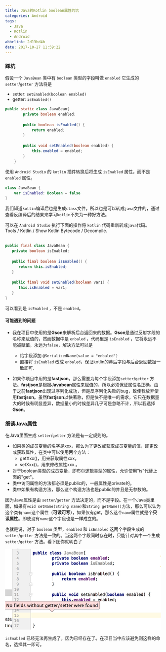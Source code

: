 ```yaml
---
title: Java转Kotlin boolean属性的坑
categories: Android
tags:
  - Java
  - Kotlin
  - Android
abbrlink: 2d13bd4b
date: 2017-10-27 11:59:22
---
```


### 踩坑

假设一个 `JavaBean` 类中有 `boolean` 类型的字段叫做 `enabled` 
它生成的`setter`/`getter` 方法将是

* setter: `setEnabled(boolean enabled)`
* getter: `isEnabled()`

```java
public static class JavaBean{
        private boolean enabled;

        public boolean isEnabled() {
            return enabled;
        }

        public void setEnabled(boolean enabled) {
            this.enabled = enabled;
        }
    }
```
使用 `Android Studio` 的 `kotlin` 插件转换后将生成 `isEnabled` 属性，而不是 `enabled` 属性。

```kotlin
class JavaBean {
    var isEnabled: Boolean = false
}
```

我们知道`kotlin`编译后也是生成`class`文件，所以也是可以转成`java`文件的，通过查看反编译后的结果来学习`kotlin`不失为一种好方法。

可以在 `Android Studio` 执行下面的操作将 `kotlin` 代码重新转成`java`代码。
Tools / Kotlin / Show Kotlin Bytecode / Decompile. 

```java

public final class JavaBean {
   private boolean isEnabled;

   public final boolean isEnabled() {
      return this.isEnabled;
   }

   public final void setEnabled(boolean var1) {
      this.isEnabled = var1;
   }
}
```

可以看到是 `isEnabled` ，不是 `enabled`。

#### 可能遇到的问题
* 我在项目中使用的是**Gson**来解析后台返回来的数据。**Gson**是通过反射字段的名称来赋值的，然而数据中是 `enbaled` ，代码里是 `isEnabled` ，它将永远不能被赋值，永远为`false`，解决方法可以是

    * 给字段添加 `@SerializedName(value = "enbaled")`
    * 直接将 `isEnabled` 改成 `enbaled`，保证kotlin的幕后字段与后台返回数据一致即可.

* 如果你项目中用的是**fastjson**，那么需要为每个字段添加`setter`/`getter` 方法。**fastjson**是根据**Javabean**属性来赋值的，所以必须保证属性名正确。由于之前**fastjson**出现过序列化成功，但是反序列化失败的bug，致使我放弃使用**fastjson**。虽然**fastjson**以快著称，但是快不是唯一的需求，它只在数据量大的时候有明显差异，数据量小的时候差异几乎可是忽略不计，所以我选择**Gson**。

### 细谈Java属性

在Java里面生成 `setter`/`getter` 方法是有一定规则的。

* 如果类的成员变量的名字是xxx，那么为了更改或获取成员变量的值，即更改或获取属性，在类中可以使用两个方法：
    * getXxx()，用来获取属性xxx。
    * setXxx()，用来修改属性xxx.。
* 对于boolean类型的成员变量，即布尔逻辑类型的属性，允许使用"is"代替上面的"get"。
* 类中访问属性的方法都必须是public的，一般属性是private的。
* 类中如果有构造方法，那么这个构造方法也是public的并且是无参数的。

因为Java属性是由 `setter`/`getter` 方法决定的，而不是字段。在一个Java类里面，如果有`void setName(String name)`和`String getName()`方法，那么可以认为这个类有`name`这个属性（**可读可写**），如果仅有get，那么这个`name`属性就是个**只读属性**。即使没有`name`这个字段也是一样成立的。

也就是说，对于 `boolean` 类型，`enabled` 和 `isEnabled` 这两个字段生成的`setter`/`getter` 方法是一致的。当这两个字段同时存在时，只能针对其中一个生成`setter`/`getter` 方法。看下图你就明白了

![](/media/15057241768106.jpg)

`isEnabled` 已经无法再生成了，因为已经存在了。在项目当中应该避免则这样的命名，选择其一即可。



